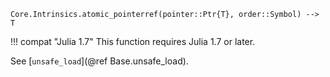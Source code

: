 ```
Core.Intrinsics.atomic_pointerref(pointer::Ptr{T}, order::Symbol) --> T
```

!!! compat "Julia 1.7"
    This function requires Julia 1.7 or later.


See [`unsafe_load`](@ref Base.unsafe_load).
